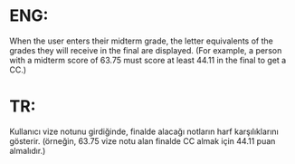# ENG:

When the user enters their midterm grade, the letter equivalents of the grades they will receive in the final are displayed. (For example, a person with a midterm score of 63.75 must score at least 44.11 in the final to get a CC.)

# TR:

Kullanıcı vize notunu girdiğinde, finalde alacağı notların harf karşılıklarını gösterir. (örneğin, 63.75 vize notu alan finalde CC almak için 44.11 puan almalıdır.)
